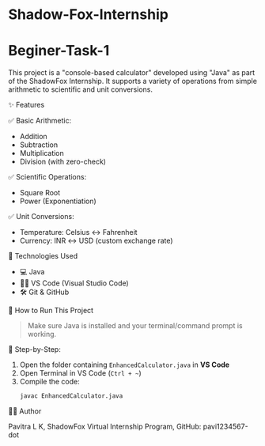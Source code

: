 # Shadow-Fox-Internship
# Beginer-Task-1


This project is a "console-based calculator" developed using "Java" as part of the ShadowFox Internship. It supports a variety of operations from simple arithmetic to scientific and unit conversions.

✨ Features

✅ Basic Arithmetic:
- Addition
- Subtraction
- Multiplication
- Division (with zero-check)

✅ Scientific Operations:
- Square Root
- Power (Exponentiation)

✅ Unit Conversions:
- Temperature: Celsius ↔ Fahrenheit
- Currency: INR ↔ USD (custom exchange rate)


🧰 Technologies Used

- 💻 Java
- 🧑‍💻 VS Code (Visual Studio Code)
- 🛠️ Git & GitHub


🚀 How to Run This Project

> Make sure Java is installed and your terminal/command prompt is working.

🔹 Step-by-Step:

1. Open the folder containing `EnhancedCalculator.java` in **VS Code**
2. Open Terminal in VS Code (`Ctrl + ~`)                       
3. Compile the code:
   ```bash
   javac EnhancedCalculator.java

   
🧑‍🎓 Author

Pavitra L K,
ShadowFox Virtual Internship Program,
GitHub: pavi1234567-dot


   
